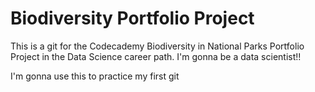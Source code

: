 # Biodiversity Portfolio Project
 This is a git for the Codecademy Biodiversity in National Parks Portfolio Project in the Data Science career path. I'm gonna be a data scientist!!

I'm gonna use this to practice my first git